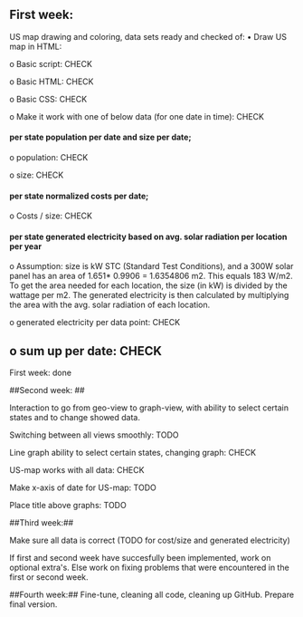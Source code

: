 ## First week: ##
US map drawing and coloring, data sets ready and checked of:
  •	Draw US map in HTML:
  
  o	Basic script: CHECK
  
  o	Basic HTML: CHECK
  
  o	Basic CSS: CHECK
  
  o	Make it work with one of below data (for one date in time): CHECK
  
#### per state population per date and size per date; 
  o	population: CHECK
  
  o	size: CHECK
  
####	per state normalized costs per date; ####
  o	Costs / size: CHECK
####	per state generated electricity based on avg. solar radiation per location per year ####
    
  o	Assumption: size is kW STC (Standard Test Conditions), and a 300W solar panel has an area of 1.651* 0.9906 = 1.6354806 m2. This equals 183 W/m2.  To get the area needed for each location, the size (in kW) is divided by the wattage per m2. The generated electricity is then calculated by multiplying the area with the avg. solar radiation of each location. 

  o	generated electricity per data point: CHECK

  o	sum up per date: CHECK
  -----
  First week: done
  
##Second week: ##

Interaction to go from geo-view to graph-view, with ability to select certain states and to change showed data.

Switching between all views smoothly: TODO

Line graph ability to select certain states, changing graph: CHECK

US-map works with all data: CHECK

Make x-axis of date for US-map: TODO

Place title above graphs: TODO



##Third week:##

Make sure all data is correct (TODO for cost/size and generated electricity)

If first and second week have succesfully been implemented, work on optional extra's. Else work on fixing problems that were encountered in the first or second week.

##Fourth week:##
Fine-tune, cleaning all code, cleaning up GitHub. Prepare final version.


